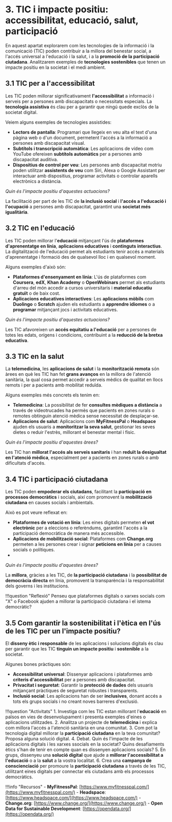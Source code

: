# 3. TIC i impacte positiu: accessibilitat, educació, salut, participació

En aquest apartat explorarem com les tecnologies de la informació i la comunicació (TIC) poden contribuir a la millora del benestar social, a l'accés universal a l'educació i la salut, i a la **promoció de la participació ciutadana**. Analitzarem exemples de **tecnologies sostenibles** que tenen un impacte positiu en la societat i el medi ambient.

## 3.1 **TIC per a l'accessibilitat**

Les TIC poden millorar significativament **l'accessibilitat** a informació i serveis per a persones amb discapacitats o necessitats especials. La **tecnologia assistiva** és clau per a garantir que ningú quede exclòs de la societat digital.

Veiem alguns exemples de tecnologies assistides:

- **Lectors de pantalla**: Programari que llegeix en veu alta el text d'una pàgina web o d'un document, permetent l'accés a la informació a persones amb discapacitat visual.
- **Subtítols i transcripció automàtica**: Les aplicacions de vídeo com YouTube ofereixen **subtítols automàtics** per a persones amb discapacitat auditiva.
- **Dispositius de control per veu**: Les persones amb discapacitat motriu poden utilitzar **assistents de veu** com Siri, Alexa o Google Assistant per interactuar amb dispositius, programar activitats o controlar aparells electrònics a distància.

*Quin és l'impacte positiu d'aquestes actuacions?*

La facilitació per part de les TIC de **la inclusió social** i **l'accés a l'educació i l'ocupació** a persones amb discapacitat, garantint una **societat més igualitària**.

## 3.2 **TIC en l'educació**

Les TIC poden millorar l'**educació** mitjançant l'ús de **plataformes d'aprenentatge en línia**, **aplicacions educatives** i **continguts interactius**. La digitalització de l'educació permet als estudiants tenir accés a materials d'aprenentatge i formació des de qualsevol lloc i en qualsevol moment.

Alguns exemples d'això són:

- **Plataformes d'ensenyament en línia**: L'ús de plataformes com **Coursera**, **edX**, **Khan Academy** o **OpenWebinars** permet als estudiants d'arreu del món accedir a cursos universitaris i **material educatiu gratuït** o de baix cost.
- **Aplicacions educatives interactives**: Les **aplicacions mòbils** com **Duolingo** o **Scratch** ajuden els estudiants a **apprendre idiomes** o a **programar** mitjançant jocs i activitats educatives.

*Quin és l'impacte positiu d'aquestes actuacions?*

Les TIC afavoreixen un **accés equitatiu a l'educació** per a persones de totes les edats, orígens i condicions, contribuint a la **reducció de la bretxa educativa**.

## 3.3 **TIC en la salut**

La **telemedicina**, les **aplicacions de salut** i la **monitorització remota** són àrees en què les TIC han fet **grans avanços** en la millora de l'atenció sanitària, la qual cosa permet accedir a serveis mèdics de qualitat en llocs remots i per a pacients amb mobilitat reduïda.

Alguns exemples més concrets els tenim en:

- **Telemedicina**: La possibilitat de fer **consultes mèdiques a distància** a través de videotrucades ha permès que pacients en zones rurals o remotes obtinguin atenció mèdica sense necessitat de desplaçar-se.
- **Aplicacions de salut**: Aplicacions com **MyFitnessPal** o **Headspace** ajuden els usuaris a **monitoritzar la seva salut**, gestionar les seves dietes o reduir l'estrès, millorant el benestar mental i físic.

*Quin és l'impacte positiu d'aquestes àrees?*

 Les TIC han **millorat l'accés als serveis sanitaris** i han **reduït la desigualtat en l'atenció mèdica**, especialment per a pacients en zones rurals o amb dificultats d'accés.

## 3.4 **TIC i participació ciutadana**

Les TIC poden **empoderar els ciutadans**, facilitant la **participació en processos democràtics** i socials, així com promovent la **mobilització ciutadana** en causes socials i ambientals.

Això es pot veure reflexat en:

- **Plataformes de votació en línia**: Les eines digitals permeten **el vot electrònic** per a eleccions o referèndums, garantint l'accés a la participació democràtica de manera més accessible.
- **Aplicacions de mobilització social**: Plataformes com **Change.org** permeten a les persones crear i signar **peticions en línia** per a causes socials o polítiques.
- 
*Quin és l'impacte positiu d'aquestes àrees?*

La **millora**, gràcies a les TIC, de **la participació ciutadana** i la **possibilitat de democràcia directa** en línia, promovent la transparència i la responsabilitat dels governs i les institucions.

!!!question "Reflexió"
     Penseu que plataformes digitals o xarxes socials com "X" o Facebook ajuden a millorar la participació ciutadana i el istema democràtic?
     <!-- La resposta és que no, sinò més bé al contrari, ja que poden promoure notícies falses i desinformació. 
     La questió ara és "què podem fer per evitar aixo"? -->

## 3.5 **Com garantir la sostenibilitat i l'ètica en l'ús de les TIC per un l'impacte positiu?**

El **disseny ètic i responsable** de les aplicacions i solucions digitals és clau per garantir que les TIC **tinguin un impacte positiu** i **sostenible** a la societat.

Algunes bones pràctiques són:

- **Accessibilitat universal**: Dissenyar aplicacions i plataformes amb **criteris d'accessibilitat** per a persones amb discapacitat.
- **Privacitat i seguretat**: Garantir la **protecció de dades** dels usuaris mitjançant pràctiques de seguretat robustes i transparents.
- **Inclusió social**: Les aplicacions han de ser **inclusives**, donant accés a tots els grups socials i no creant noves barreres d'exclusió.


!!!question "Activitats"
     1. Investiga com les TIC estan millorant l'**educació** en països en vies de desenvolupament i presenta exemples d'eines o aplicacions utilitzades.
     2. Analitza un projecte de **telemedicina** i explica com millora l'accés a l'atenció sanitària en una comunitat.
     3. Com pot la tecnologia digital millorar la **participació ciutadana** en la teva comunitat? Proposa alguna solució digital.
     4. Debat. Quin és l'impacte de les aplicacions digitals i les xarxes ssocials en la societat? Quins desafiaments ètics s'han de tenir en compte quan es dissenyen aplicacions socials?
     5. En grups, dissenyeu una **solució digital** que ajude a **millorar l'accessibilitat a l'educació** o a la **salut** a la vostra localitat.
     6. Crea una **campanya de conscienciació** per promoure la **participació ciutadana** a través de les TIC, utilitzant eines digitals per connectar els ciutadans amb els processos democràtics.


!!!info "Recursos"
     - **MyFitnessPal**: [https://www.myfitnesspal.com/](https://www.myfitnesspal.com/)
     - **Headspace**: [https://www.headspace.com/](https://www.headspace.com/)
     - **Change.org**: [https://www.change.org/](https://www.change.org/)
     - **Open Data for Sustainable Development**: [https://opendata.org/](https://opendata.org/)

